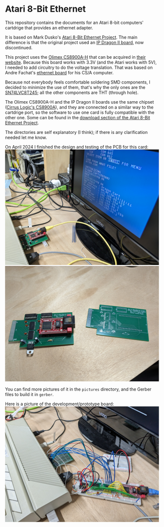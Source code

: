 # Atari 8-Bit Ethernet

This repository contains the documents for an Atari 8-bit computers' cartdrige that provides an ethernet adapter.

It is based on Mark Dusko's [Atari 8-Bit Ethernet Project](https://www.atari8ethernet.com/index.html). The main difference is that
the original project used an [IP Dragon II board](https://www.atari8ethernet.com/hardware/IP_DragonII_Datasheet.pdf), now
discontinued.

This project uses the [Olimex CS8900A-H](https://github.com/AndresPlazaR2/atari_8bit_ethernet/datasheets/CS8900A-H.pdf) that can be acquired in [their website](https://www.olimex.com/Products/Modules/Ethernet/CS8900A-H/). Because this board works with 3.3V (and the Atari works with 5V), I needed to add circuitry to
do the voltage translation. That was based on Andre Fachat's [ethernet board](http://www.6502.org/users/andre/csa/etholi/index.html) for his CS/A computer.

Because not everybody feels comfortable soldering SMD components, I decided to minimize the use of them, that's why the only ones are the [SN74LVC8T245](https://github.com/AndresPlazaR2/atari_8bit_ethernet/datasheets/SN74LVC8T245.pdf); all the other components are THT (through hole).

The Olimex CS8900A-H and the IP Dragon II boards use the same chipset ([Cirrus Logic's CS8900A](https://github.com/AndresPlazaR2/atari_8bit_ethernet/datasheets/CS8900A.pdf)), and they are connected on a similar way to the cartdrige port, so the software to use one card is fully compatible with the other one. Some can be found in the [download section of the Atari 8-Bit Ethernet Project](https://www.atari8ethernet.com/Download.html).

The directories are self explanatory (I think); if there is any clarification needed let me know.

On April 2024 I finished the design and testing of the PCB for this card:
![PCB working](/pictures/working_2.jpg)
![PCB and populated board](/pictures/PCB_and_populated.jpg)

You can find more pictures of it in the `pictures` directory, and the Gerber files to build it in `gerber`.

Here is a picture of the development/prototype board:
![development and protoype board](/pictures/dev_prototype.jpg)
